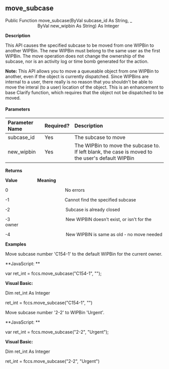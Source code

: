 move_subcase
------------

Public Function move_subcase(ByVal subcase_id As String, _
                          ByVal new_wipbin As String) As Integer

**Description**

This API causes the specified subcase to be moved from one WIPBin to another WIPBin. The new WIPBin must belong to the same user as the first WIPBin. The move operation does not change the ownership of the subcase, nor is an activity log or time bomb generated for the action.

**Note:** This API allows you to move a queueable object from one WIPBin to another, even if the object is currently dispatched. Since WIPBins are internal to a user, there really is no reason that you shouldn't be able to move the interal (to a user) location of the object. This is an enhancement to base Clarify function, which requires that the object not be dispatched to be moved.

#### Parameters

| Parameter Name | Required? | Description |
|:--- |:--- |:--- |
| subcase_id | Yes | The subcase to move |
| new_wipbin | Yes | The WIPBin to move the subcase to. If left blank, the case is moved to the user's default WIPBin |

**Returns**

**Value**                **Meaning**

0                                              No errors

-1                                             Cannot find the specified subcase

-2                                             Subcase is already closed

-3                                             New WIPBIN doesn't exist, or isn't for the owner

-4                                             New WIPBIN is same as old - no move needed

**Examples**

 Move subcase number 'C154-1' to the default WIPBin for the current owner.

**JavaScript: **

var ret_int = fccs.move_subcase("C154-1", "");

**Visual Basic:**

Dim ret_int As Integer

ret_int = fccs.move_subcase("C154-1", "")

 Move subcase number '2-2' to WIPBin 'Urgent'.

**JavaScript: **

var ret_int = fccs.move_subcase("2-2", "Urgent");

**Visual Basic:**

Dim ret_int As Integer

ret_int = fccs.move_subcase("2-2", "Urgent")